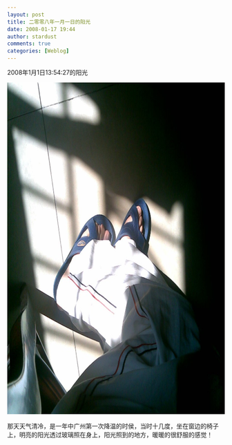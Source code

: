 ```yaml
---
layout: post
title: 二零零八年一月一日的阳光
date: 2008-01-17 19:44
author: stardust
comments: true
categories: [Weblog]
---
```

2008年1月1日13:54:27的阳光

<a href="/wp-content/uploads/2008/01/Nokia-2008-01-01-13-54-27.jpg"><img class="alignnone size-large wp-image-353" src="/wp-content/uploads/2008/01/Nokia-2008-01-01-13-54-27-1024x768.jpg" alt="Nokia-2008-01-01-13-54-27" width="1024" height="768" /></a>

那天天气清冷，是一年中广州第一次降温的时侯，当时十几度，坐在窗边的椅子上，明亮的阳光透过玻璃照在身上，阳光照到的地方，暖暖的很舒服的感觉！
